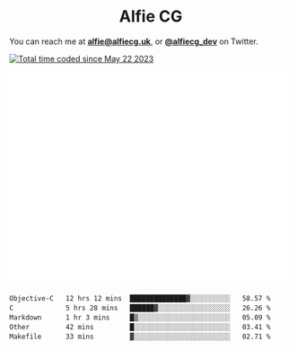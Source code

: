 <h1 align="center">Alfie CG</h1>

You can reach me at **alfie@alfiecg.uk**, or **[@alfiecg_dev](https://twitter.com/alfiecg_dev)** on Twitter.

<a href="https://wakatime.com/@61592169-b9cf-4af8-b6fa-8ac7d4369b01"><img src="https://wakatime.com/badge/user/61592169-b9cf-4af8-b6fa-8ac7d4369b01.svg" alt="Total time coded since May 22 2023" /></a>


<img align="center" src="/github-metrics.svg" alt="Metrics" width="500">

 <!--[![GitHub Streak](https://streak-stats.demolab.com/?user=alfiecg24)](https://git.io/streak-stats)-->

<!--START_SECTION:waka-->

```txt
Objective-C   12 hrs 12 mins  ██████████████▓░░░░░░░░░░   58.57 %
C             5 hrs 28 mins   ██████▓░░░░░░░░░░░░░░░░░░   26.26 %
Markdown      1 hr 3 mins     █▒░░░░░░░░░░░░░░░░░░░░░░░   05.09 %
Other         42 mins         █░░░░░░░░░░░░░░░░░░░░░░░░   03.41 %
Makefile      33 mins         ▓░░░░░░░░░░░░░░░░░░░░░░░░   02.71 %
```

<!--END_SECTION:waka-->

